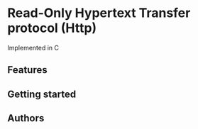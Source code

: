 # Read-Only Hypertext Transfer protocol (Http)
Implemented in C

## Features


## Getting started


## Authors



